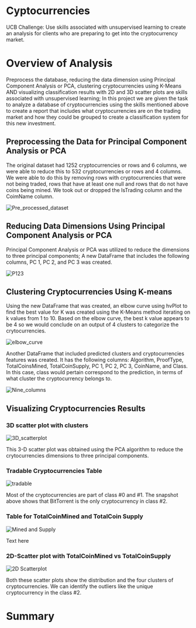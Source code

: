 # Cyptocurrencies
UCB Challenge: Use skills associated with unsupervised learning to create an analysis for clients who are preparing to get into the cryptocurrency market.

# Overview of Analysis
Preprocess the database, reducing the data dimension using Principal Component Analysis or PCA, clustering cryptocurrencies using K-Means AND visualizing classification results with 2D and 3D scatter plots are skills associated with unsupervised learning; In this project we are given the task to analyze a database of cryptocurrencies using the skills mentioned above to create a report that includes what cryptocurrencies are on the trading market and how they could be grouped to create a classification system for this new investment.

## Preprocessing the Data for Principal Component Analysis or PCA
The original dataset had 1252 cryptocurrencies or rows and 6 columns, we were able to reduce this to 532 cryptocurrencies or rows and 4 columns. We were able to do this by removing rows with cryptocurrencies that were not being traded, rows that have at least one null and rows that do not have coins being mined. We took out or dropped the IsTrading column and the CoimName column. 

![Pre_processed_dataset](resources/Preprocessed_data.png)

## Reducing Data Dimensions Using Principal Component Analysis or PCA
Principal Component Analysis or PCA was utilized to reduce the dimensions to three principal components; A new DataFrame that includes the following columns, PC 1, PC 2, and PC 3 was created.

![P123](resources/PC123.png)

## Clustering Cryptocurrencies Using K-means
Using the new DataFrame that was created, an elbow curve using hvPlot to find the best value for K was created using the K-Means method iterating on k values from 1 to 10. Based on the elbow curve, the best k value appears to be 4 so we would conclude on an output of 4 clusters to categorize the crytocurrencies. 

![elbow_curve](resources/elbow_curve.png)

Another DataFrame that included predicted clusters and cryptocurrencies features was created. It has the following columns: Algorithm, ProofType, TotalCoinsMined, TotalCoinSupply, PC 1, PC 2, PC 3, CoinName, and Class. In this case, class would pertain correspond to the prediction, in terms of what cluster the cryptocurrency belongs to.

![Nine_columns](resources/coinname_dropped.png)

## Visualizing Cryptocurrencies Results

### 3D scatter plot with clusters

![3D_scatterplot](resources/3d_plot.png)

This 3-D scatter plot was obtained using the PCA algorithm to reduce the crytocurrencies dimensions to three principal components. 

### Tradable Cryptocurrencies Table

![tradable](resources/tradable.png)

Most of the cryptocurrencies are part of class #0 and #1.
The snapshot above shows that BitTorrent is the only cryptocurrency in class #2. 

### Table for TotalCoinMined and TotalCoin Supply

![Mined and Supply](resources/DF_coinssupply_mined.png)

Text here

### 2D-Scatter plot with TotalCoinMined vs TotalCoinSupply

![2D Scatterplot](resources/coinssupply_mined.png)

Both these scatter plots show the distribution and the four clusters of cryptocurrencies.
We can identify the outliers like the unique cryptocurrency in the class #2. 

# Summary




